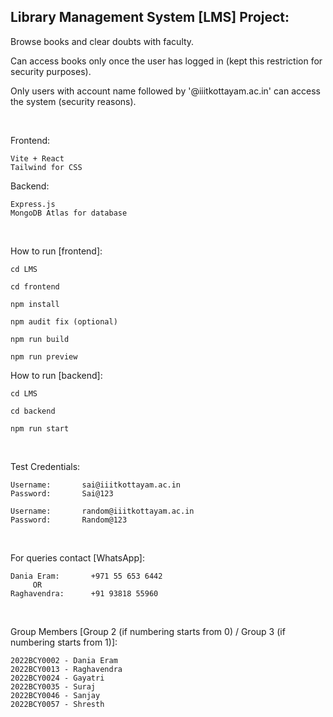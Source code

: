 ## Library Management System [LMS] Project:

  Browse books and clear doubts with faculty.

  Can access books only once the user has logged in (kept this restriction for security purposes).

  Only users with account name followed by '@iiitkottayam.ac.in' can access the system (security reasons).

<br>

Frontend:
    
    Vite + React
    Tailwind for CSS

Backend:

    Express.js
    MongoDB Atlas for database

<br>

How to run [frontend]:

    cd LMS

    cd frontend

    npm install

    npm audit fix (optional)

    npm run build

    npm run preview


How to run [backend]:

    cd LMS

    cd backend

    npm run start

<br>

Test Credentials:

    Username:       sai@iiitkottayam.ac.in
    Password:       Sai@123

    Username:       random@iiitkottayam.ac.in
    Password:       Random@123

<br>

For queries contact [WhatsApp]:

    Dania Eram:       +971 55 653 6442
         OR                   
    Raghavendra:      +91 93818 55960

<br>

Group Members [Group 2 (if numbering starts from 0) / Group 3 (if numbering starts from 1)]:

    2022BCY0002 - Dania Eram
    2022BCY0013 - Raghavendra
    2022BCY0024 - Gayatri
    2022BCY0035 - Suraj
    2022BCY0046 - Sanjay
    2022BCY0057 - Shresth
    
